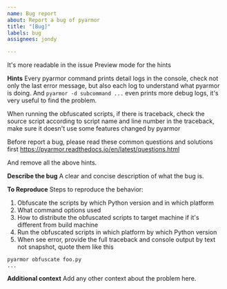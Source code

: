 ```yaml
---
name: Bug report
about: Report a bug of pyarmor
title: "[Bug]"
labels: bug
assignees: jondy

---
```


It's more readable in the issue Preview mode for the hints

**Hints**
Every pyarmor command prints detail logs in the console, check not only the last error message, but also each log to understand what pyarmor is doing. And `pyarmor -d subcommand ...` even prints more debug logs, it's very useful to find the problem.

When running the obfuscated scripts, if there is traceback, check the source script according to script name and line number in the traceback, make sure it doesn't use some features changed by pyarmor 

Before report a bug, please read these common questions and solutions first
https://pyarmor.readthedocs.io/en/latest/questions.html

And remove all the above hints.

**Describe the bug**
A clear and concise description of what the bug is.

**To Reproduce**
Steps to reproduce the behavior:
1. Obfuscate the scripts by which Python version and in which platform
2. What command options used
3. How to distribute the obfuscated scripts to target machine if it's different from build machine
4. Run the obfuscated scripts in which platform by which Python version
5. When see error, provide the full traceback and console output by text not snapshot, quote them like this

```
pyarmor obfuscate foo.py
... 
```

**Additional context**
Add any other context about the problem here.
